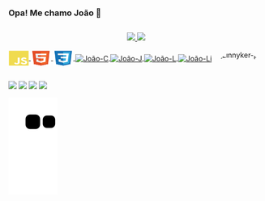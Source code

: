 ### Opa! Me chamo João 👋 

##

<div align="center">
  <a href="https://github.com/LinnykerJ">
  <img height="180em" src="https://github-readme-stats.vercel.app/api?username=LinnykerJ&show_icons=true&theme=dark&include_all_commits=true&count_private=true"/>
  <img height="180em" src="https://github-readme-stats.vercel.app/api/top-langs/?username=LinnykerJ&layout=compact&langs_count=7&theme=dark"/>
</div>
  
<div style="display: inline_block"><br>
  <img align="center" alt="João-Js" height="30" width="40" src="https://raw.githubusercontent.com/devicons/devicon/master/icons/javascript/javascript-plain.svg">
  <img align="center" alt="João-HTML" height="30" width="40" src="https://raw.githubusercontent.com/devicons/devicon/master/icons/html5/html5-original.svg">
  <img align="center" alt="João-CSS" height="30" width="40" src="https://raw.githubusercontent.com/devicons/devicon/master/icons/css3/css3-original.svg">
  <img align="center" alt="João-C" height="30" width="40" src="https://cdn.jsdelivr.net/gh/devicons/devicon/icons/c/c-original.svg">
  <img align="center" alt="João-J" height="30" width="40" src="https://cdn.jsdelivr.net/gh/devicons/devicon/icons/java/java-plain.svg">
  <img align="center" alt="João-L" height="30" width="40" src="https://cdn.jsdelivr.net/gh/devicons/devicon/icons/lua/lua-plain-wordmark.svg">
  <img align="center" alt="João-Li" height="30" width="40" src="https://cdn.jsdelivr.net/gh/devicons/devicon/icons/linux/linux-original.svg">
  <img align="right" alt="Linnyker-pic" height="150" style="border-radius:50px;" src="https://cdn.discordapp.com/attachments/330813818085310476/911357590368292954/b3a45e07222b8be77ade801fb4a03b0a.gif">
</div>
  
  ##
  
 <div>
  <a href="https://www.linkedin.com/in/joão-vitor-09717b223/" target="_blank"><img src="https://img.shields.io/badge/LinkedIn-0077B5?style=for-the-badge&logo=linkedin&logoColor=white" target="_blank"></a>
  <a href="https://discord.gg/248066385790500864" target="_blank"><img src="https://img.shields.io/badge/Discord-7289DA?style=for-the-badge&logo=discord&logoColor=white" target="_blank"></a> 
  <a href = "mailto:joaolinnyker50@gmail.com"><img src="https://img.shields.io/badge/-Gmail-%23333?style=for-the-badge&logo=gmail&logoColor=white" target="_blank"></a>
  <a href = "https://steamcommunity.com/id/bytheend/"><img src="https://img.shields.io/badge/Steam-000000?style=for-the-badge&logo=steam&logoColor=white"><a/>        
 </div>
   
   ![Snake animation](https://github.com/LinnykerJ/LinnykerJ/blob/output/github-contribution-grid-snake.svg)
 
  
   
